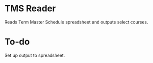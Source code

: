 # TMS Reader

Reads Term Master Schedule spreadsheet and outputs select courses.

# To-do

Set up output to spreadsheet.